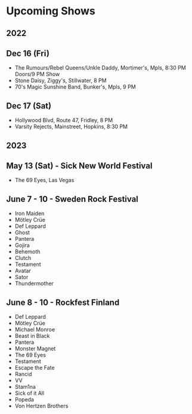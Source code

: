 # Upcoming Shows

## 2022

## Dec 16 (Fri)
- The Rumours/Rebel Queens/Unkle Daddy, Mortimer's, Mpls, 8:30 PM Doors/9 PM Show
- Stone Daisy, Ziggy's, Stillwater, 8 PM
- 70's Magic Sunshine Band, Bunker's, Mpls, 9 PM

## Dec 17 (Sat)
- Hollywood Blvd, Route 47, Fridley, 8 PM
- Varsity Rejects, Mainstreet, Hopkins, 8:30 PM

## 2023

## May 13 (Sat) - Sick New World Festival
- The 69 Eyes, Las Vegas

## June 7 - 10 - Sweden Rock Festival

- Iron Maiden
- Mötley Crüe
- Def Leppard
- Ghost
- Pantera
- Gojira
- Behemoth
- Clutch
- Testament
- Avatar
- Sator
- Thundermother

## June 8 - 10 - Rockfest Finland

- Def Leppard
- Mötley Crüe
- Michael Monroe
- Beast in Black
- Pantera
- Monster Magnet
- The 69 Eyes
- Testament
- Escape the Fate
- Rancid
- VV
- Stam1na
- Sick of it All
- Popeda
- Von Hertzen Brothers



